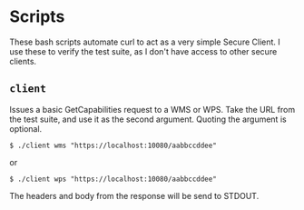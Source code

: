 # Scripts

These bash scripts automate curl to act as a very simple Secure Client. I use these to verify the test suite, as I don't have access to other secure clients.

## `client`

Issues a basic GetCapabilities request to a WMS or WPS. Take the URL from the test suite, and use it as the second argument. Quoting the argument is optional.

```terminal
$ ./client wms "https://localhost:10080/aabbccddee"
```

or

```terminal
$ ./client wps "https://localhost:10080/aabbccddee"
```

The headers and body from the response will be send to STDOUT.
